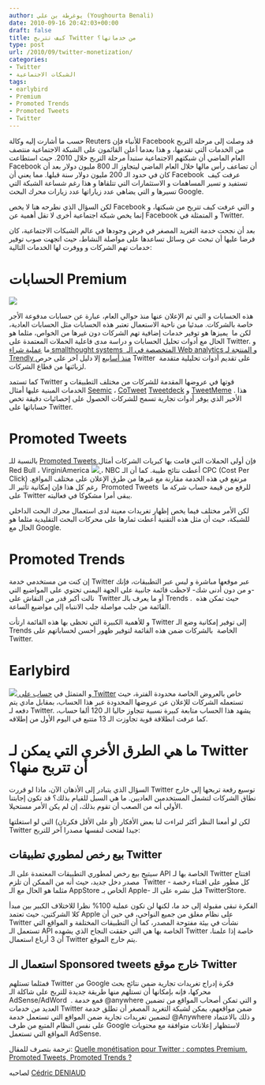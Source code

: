 ```yaml
---
author: يوغرطة بن علي (Youghourta Benali)
date: 2010-09-16 20:42:03+00:00
draft: false
title: كيف تتربح Twitter من خدماتها؟
type: post
url: /2010/09/twitter-monetization/
categories:
- Twitter
- الشبكات الاجتماعية
tags:
- earlybird
- Premium
- Promoted Trends
- Promoted Tweets
- Twitter
---
```


حسب ما أشارت إليه وكالة Reuters للأنباء فإن Facebook قد وصلت إلى مرحلة التربح من الخدمات التي تقدمها، و هذا بعدما أعلن القائمون على الشبكة الاجتماعية منتصف العام الماضي أن شبكتهم الاجتماعية ستبدأ مرحلة التربح خلال 2010. حيث استطاعت Facebook أن تضاعف رأس مالها خلال العام الماضي ليتجاوز الـ 800 مليون دولار بعد أن كان في حدود الـ 200 مليون دولار سنة قبلها. مما يعني أن Facebook  عرفت كيف تستفيد و تسير المساهمات و الاستثمارات التي تتلقاها و هذا رغم شساعة الشبكة التي تسيرها و التي يضاهي عدد زياراتها عدد زيارات محرك البحث Google.

لكن السؤال الذي نطرحه هنا لا يخص Facebook و التي عرفت كيف تتربح من شبكتها، و إنما يخص شبكة اجتماعية أخرى لا تقل أهمية عن Facebook و المتمثلة في Twitter.

<!-- more -->

بعد أن نجحت خدمة التغريد المصغر في فرض وجودها في عالم الشبكات الاجتماعية، كان فرضا عليها أن تبحث عن وسائل تساعدها على مواصلة النشاط، حيث اتجهت صوب توفير خدمات تهم الشركات و ووفرت لها الخدمات التالية:


# الحسابات Premium


[![](http://socialmedia4arab.com/wp-content/uploads/2010/09/tweet-150x150.jpg)
](http://socialmedia4arab.com/2010/09/twitter-monetization/ )

هذه الحسابات و التي تم الإعلان عنها منذ حوالي العام، عبارة عن حسابات مدفوعة الأجر خاصة بالشركات. مبدئيا من ناحية الاستعمال تعتبر هذه الحسابات مثل الحسابات العادية، لكن ما  يميزها هو توفير خدمات إضافية تهم الشركات دون غيرها من الخواص، مثلما هو الحال مع أدوات تحليل الحسابات و دراسة مدى فاعلية الحملات المعتمدة على Twitter. و ما [عملية شراء smallthought systems  المتخصصة في الـ Web analytics و المنتجة لـ Trendly منذ أسابيع](https://www.it-scoop.com/2010/06/twitter-buys-smallthought-systems/) إلا دليل آخر على حرص Twitter  على تقديم أدوات تحليلية متقدمة لزبائنها من قطاع الشركات.

كما تستمد Twitter قوتها في عروضها المقدمة للشركات من مختلف التطبيقات و الخدمات المبنية عليها أمثال [Seemic](http://www.seesmic.com/) ، [CoTweet](http://www.cotweet.com/) [Tweetdeck](http://www.tweetdeck.com/) و [TweetMeme](http://www.tweetmeme.com/) . هذا الأخير الذي يوفر أدوات تجارية تسمح للشركات الحصول على إحصائيات دقيقة تخص حساباتها على Twitter.


# Promoted Tweets


بالنسبة للـ [Promoted Tweets ](https://www.it-scoop.com/2010/04/twitter-launches-promoted-tweets/) فإن أولى الحملات التي قامت بها كبريات الشركات أمثال Red Bull ، VirginiAmerica [![](http://socialmedia4arab.com/wp-content/uploads/2010/09/Promoted-Tweets-150x150.jpg)
](http://socialmedia4arab.com/2010/09/twitter-monetization/ )، NBC أعطت نتائج طيبة. كما أن الـ CPC (Cost Per Click) مرتفع في هذه الخدمة مقارنة مع غيرها من طرق الإعلان على مختلف المواقع. رغم كل هذا فإن إمكانية تأثير الـ  Promoted Tweets  للرفع من قيمة حساب شركة ما على Twitter يبقى أمرا مشكوكا في فعاليته.

لكن الأمر مختلف فيما يخص إظهار تغريدات معينة لدى استعمال محرك البحث الداخلي للشبكة، حيث أن مثل هذه التقنية أعطت ثمارها على محركات البحث التقليدية مثلما هو الحال مع Google.


# Promoted Trends


إن كنت من مستخدمي خدمة Twitter عبر موقعها مباشرة و ليس عبر التطبيقات، فإنك -و من دون أدنى شك- لاحظت قائمة جانبية على الجهة اليمنى تحتوي على المواضيع التي نالت أكبر قدر من النقاش على  Twitter أو ما يعرف بالـ Trends .  حيث تمكن هذه القائمة من جلب مواصلة جلب الانتباه إلى مواضيع الساعة.

و للأهمية الكبيرة التي تحظى بها هذه القائمة ارتأت Twitter إلى توفير إمكانية وضع الـ Trends الخاصة  بالشركات ضمن هذه القائمة لتوفير ظهور أحسن لحساباتهم على Twitter.


# Earlybird


[![](http://socialmedia4arab.com/wp-content/uploads/2010/09/earlybird-150x150.jpg)
](http://socialmedia4arab.com/2010/09/twitter-monetization/ )و المتمثل في [حساب على Twitter](https://www.it-scoop.com/2010/07/twitter-launches-rarlybird/) خاص بالعروض الخاصة محدودة الفترة، حيث تستعمله الشركات للإعلان عن عروضها المحدودة عبر هذا الحساب، بمقابل مادي يتم دفعه لـ Twitter. يشهد هذا الحساب متابعة كبيرة نسبية تتجاوز حاليا الـ 120 ألفا حساب، كما عرفت انطلاقة قوية تجاوزت الـ 13 متتبع في اليوم الأول من إطلاقه.


# ما هي الطرق الأخرى التي يمكن لـ Twitter أن تتربح منها؟


السؤال الذي يتبادر إلى الأذهان الآن، ماذا لو قررت Twitter توسيع رقعة تربحها إلى خارج نطاق الشركات لتشمل المستخدمين العاديين. ما هي السبل للقيام بذلك؟ قد تكون إجابتنا الأولى أنه من الصعب أن تقوم بذلك، إن لم يكن الأمر مستحيلا.

لكن لو أمعنا النظر أكثر لتراءت لنا بعض الأفكار (أو على الأقل فكرتان) التي لو استغلتها Twitter جيدا لفتحت لنفسها مصدرا آخر للتربح:


## بيع رخص لمطوري تطبيقات Twitter


سيتيح بيع رخص لمطوري التطبيقات المعتمدة على الـ API الخاصة بها لـ Twitter افتتاح مصدر دخل جديد، حيث أنه من الممكن أن تلزم  Twitter كل مطور على اقتناء رخصة - مثلما هو الحال مع الـ AppStore الخاص بـ Apple- قبل نشره على الـ TwitterStore.

الفكرة تبقى مقبولة إلى حد ما، لكنها لن تكون عملية 100% نظرا للاختلاف الكبير بين مبدأ كلا الشركتين، حيث تعتمد Apple على نظام مغلق من جميع النواحي، في حين أن Twitter نشأت في بيئة مفتوحة المصدر، كما أن التطبيقات المختلفة و المواقع التي تستعمل الـ API الخاصة بها هي التي حققت النجاح الذي يشهده Twitter ،خاصة إذا علمنا أن 3 أرباع استعمال Twitter يتم خارج الموقع.


## استعمال الـ Sponsored tweets خارج موقع Twitter


فمثلما تستلهم Twitter من Google فكرة إدراج تغريدات تجارية ضمن نتائج بحث محركها، فإنه بإمكانها أن تستلهم منها طريقة جديدة للتربح على شاكلة الـ AdSense/AdWord  . فمع خدمة @anywhere و التي تمكن أصحاب المواقع من تضمين العديد من خدمات Twitter ضمن مواقعهم، يمكن لشبكة التغريد المصغر أن تطلق خدمة لتضمين تغريدات تجارية ضمن المواقع التي تستعمل خدمة @Anywhere و ذلك بالاعتماد على نفس النظام المتبع من طرف Google لاستظهار إعلانات متوافقة مع محتويات المواقع التي تستعمل AdSense.

ترجمة بتصرف للمقال: [Quelle monétisation pour Twitter : comptes Premium, Promoted Tweets, Promoted Trends ?](http://www.mediassociaux.com/2010/06/24/quelle-monetisation-pour-twitter-comptes-premium-promoted-tweets-promoted-trends/)

لصاحبه [Cédric DENIAUD](http://twitter.com/cdeniaud)
